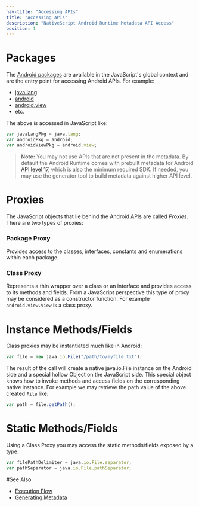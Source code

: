 ---nav-title: "Accessing APIs"title: "Accessing APIs"description: "NativeScript Android Runtime Metadata API Access"position: 1---# PackagesThe [Android packages](https://developer.android.com/reference/packages.html) are available in the JavaScript's global context and are the entry point for accessing Android APIs. For example:* [java.lang](http://developer.android.com/reference/java/lang/package-summary.html)* [android](http://developer.android.com/reference/android/package-summary.html)* [android.view](http://developer.android.com/reference/android/view/package-summary.html)* etc.The above is accessed in JavaScript like:```javascriptvar javaLangPkg = java.lang;var androidPkg = android;var androidViewPkg = android.view;```> **Note:** You may not use APIs that are not present in the metadata. By default the Android Runtime comes with prebuilt metadata for Android [API level 17](http://developer.android.com/about/versions/android-4.2.html), which is also the minimum required SDK. If needed, you may use the generator tool to build metadata against higher API level.# ProxiesThe JavaScript objects that lie behind the Android APIs are called *Proxies*. There are two types of proxies:### Package ProxyProvides access to the classes, interfaces, constants and enumerations within each package.### Class ProxyRepresents a thin wrapper over a class or an interface and provides access to its methods and fields. From a JavaScript perspective this type of proxy may be considered as a constructor function. For example `android.view.View` is a class proxy.# Instance Methods/FieldsClass proxies may be instantiated much like in Android:```javascriptvar file = new java.io.File("/path/to/myfile.txt");```The result of the call will create a native java.io.File instance on the Android side and a special hollow Object on the JavaScript side. This special object knows how to invoke methods and access fields on the corresponding native instance. For example we may retrieve the path value of the above created `File` like:```javascriptvar path = file.getPath();```# Static Methods/FieldsUsing a Class Proxy you may access the static methods/fields exposed by a type:```javascriptvar filePathDelimiter = java.io.File.separator;var pathSeparator = java.io.File.pathSeparator;```#See Also* [Execution Flow](../advanced-topics/execution-flow.md)* [Generating Metadata](./generator.md)